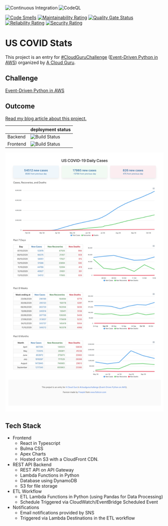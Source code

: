 ![Continuous Integration](https://github.com/dashmug/us-covid-stats/workflows/Continuous%20Integration/badge.svg) 
![CodeQL](https://github.com/dashmug/us-covid-stats/workflows/CodeQL/badge.svg) 

[![Code Smells](https://sonarcloud.io/api/project_badges/measure?project=dashmug_us-covid-stats&metric=code_smells)](https://sonarcloud.io/dashboard?id=dashmug_us-covid-stats) [![Maintainability Rating](https://sonarcloud.io/api/project_badges/measure?project=dashmug_us-covid-stats&metric=sqale_rating)](https://sonarcloud.io/dashboard?id=dashmug_us-covid-stats) [![Quality Gate Status](https://sonarcloud.io/api/project_badges/measure?project=dashmug_us-covid-stats&metric=alert_status)](https://sonarcloud.io/dashboard?id=dashmug_us-covid-stats) [![Reliability Rating](https://sonarcloud.io/api/project_badges/measure?project=dashmug_us-covid-stats&metric=reliability_rating)](https://sonarcloud.io/dashboard?id=dashmug_us-covid-stats) [![Security Rating](https://sonarcloud.io/api/project_badges/measure?project=dashmug_us-covid-stats&metric=security_rating)](https://sonarcloud.io/dashboard?id=dashmug_us-covid-stats)

US COVID Stats
==============

This project is an entry for [#CloudGuruChallenge](https://acloudguru.com/blog/news/introducing-the-cloudguruchallenge) ([Event-Driven Python in AWS](https://acloudguru.com/blog/engineering/cloudguruchallenge-python-aws-etl)) organized by [A Cloud Guru](https://acloudguru.com/).


Challenge
---------

[Event-Driven Python in AWS](https://acloudguru.com/blog/engineering/cloudguruchallenge-python-aws-etl)



Outcome
-------

[Read my blog article about this project.](https://dev.to/dashmug/event-driven-python-in-aws-cloudguruchallenge-20la)

|   | deployment status |
|----------|-------------------|
| Backend  | ![Build Status](https://codebuild.us-east-1.amazonaws.com/badges?uuid=eyJlbmNyeXB0ZWREYXRhIjoiZGZHNUNDS0JqSnNVSlhyU21zdDB1VnNETVlSVDl6NlV3R3FadHB3TkhYMm1aZlpJNTE5R1NqYUJsOGxrMWgxdkJzQ0w1Y09ibU5TRm5ZYnM4NXR3Mk93PSIsIml2UGFyYW1ldGVyU3BlYyI6IjFkaHQvNkJBR05WK1ZJZWkiLCJtYXRlcmlhbFNldFNlcmlhbCI6MX0%3D&branch=main)|
| Frontend | ![Build Status](https://codebuild.us-east-1.amazonaws.com/badges?uuid=eyJlbmNyeXB0ZWREYXRhIjoiRjZFajBNNFlBcEpVall4VXgxTUY3SHFaR1hvcUtwd25lcjBqM21DQ0s2QU9RUityRDBNZXVjcnlpQ0N6SWl0dDdJSGRZRklmVXgwM1pKaDQ0a3M5NWtFPSIsIml2UGFyYW1ldGVyU3BlYyI6InF6aWtXVjJLc25HRklIY0UiLCJtYXRlcmlhbFNldFNlcmlhbCI6MX0%3D&branch=main)|

[![Challenge Outcome](images/preview.png?raw=true "Challenge Outcome")](https://d21xiw2qs8azw2.cloudfront.net/)


Tech Stack
----------
* Frontend
  * React in Typescript
  * Bulma CSS
  * Apex Charts
  * Hosted on S3 with a CloudFront CDN.
* REST API Backend
  * REST API on API Gateway
  * Lambda Functions in Python
  * Database using DynamoDB
  * S3 for file storage
* ETL Workflow
  * ETL Lambda Functions in Python (using Pandas for Data Processing)
  * Schedule Triggered via CloudWatch/EventBridge Scheduled Event
* Notifications
  * Email notifications provided by SNS
  * Triggered via Lambda Destinations in the ETL workflow
  
   
